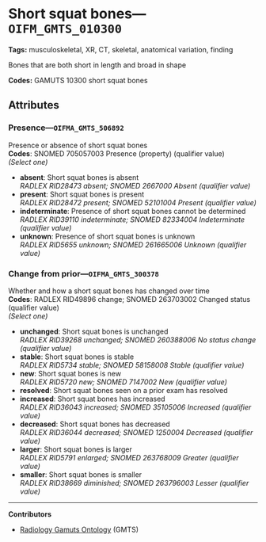 # Short squat bones—`OIFM_GMTS_010300`

**Tags:** musculoskeletal, XR, CT, skeletal, anatomical variation, finding

Bones that are both short in length and broad in shape

**Codes:** GAMUTS 10300 short squat bones

## Attributes

### Presence—`OIFMA_GMTS_506892`

Presence or absence of short squat bones  
**Codes**: SNOMED 705057003 Presence (property) (qualifier value)  
*(Select one)*

- **absent**: Short squat bones is absent  
_RADLEX RID28473 absent; SNOMED 2667000 Absent (qualifier value)_
- **present**: Short squat bones is present  
_RADLEX RID28472 present; SNOMED 52101004 Present (qualifier value)_
- **indeterminate**: Presence of short squat bones cannot be determined  
_RADLEX RID39110 indeterminate; SNOMED 82334004 Indeterminate (qualifier value)_
- **unknown**: Presence of short squat bones is unknown  
_RADLEX RID5655 unknown; SNOMED 261665006 Unknown (qualifier value)_

### Change from prior—`OIFMA_GMTS_300378`

Whether and how a short squat bones has changed over time  
**Codes**: RADLEX RID49896 change; SNOMED 263703002 Changed status (qualifier value)  
*(Select one)*

- **unchanged**: Short squat bones is unchanged  
_RADLEX RID39268 unchanged; SNOMED 260388006 No status change (qualifier value)_
- **stable**: Short squat bones is stable  
_RADLEX RID5734 stable; SNOMED 58158008 Stable (qualifier value)_
- **new**: Short squat bones is new  
_RADLEX RID5720 new; SNOMED 7147002 New (qualifier value)_
- **resolved**: Short squat bones seen on a prior exam has resolved  
- **increased**: Short squat bones has increased  
_RADLEX RID36043 increased; SNOMED 35105006 Increased (qualifier value)_
- **decreased**: Short squat bones has decreased  
_RADLEX RID36044 decreased; SNOMED 1250004 Decreased (qualifier value)_
- **larger**: Short squat bones is larger  
_RADLEX RID5791 enlarged; SNOMED 263768009 Greater (qualifier value)_
- **smaller**: Short squat bones is smaller  
_RADLEX RID38669 diminished; SNOMED 263796003 Lesser (qualifier value)_

---

**Contributors**

- [Radiology Gamuts Ontology](https://gamuts.net/) (GMTS)